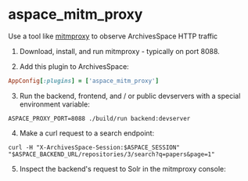 # aspace_mitm_proxy

Use a tool like [mitmproxy](https://mitmproxy.org) to observe ArchivesSpace HTTP traffic

1. Download, install, and run mitmproxy - typically on port 8088.

2. Add this plugin to ArchivesSpace:

``` ruby
AppConfig[:plugins] = ['aspace_mitm_proxy']
```

3. Run the backend, frontend, and / or public devservers with a special environment variable:

``` shell
ASPACE_PROXY_PORT=8088 ./build/run backend:devserver
```

4. Make a curl request to a search endpoint:

``` shell
curl -H "X-ArchivesSpace-Session:$ASPACE_SESSION" "$ASPACE_BACKEND_URL/repositories/3/search?q=papers&page=1"
```

5. Inspect the backend's request to Solr in the mitmproxy console:
